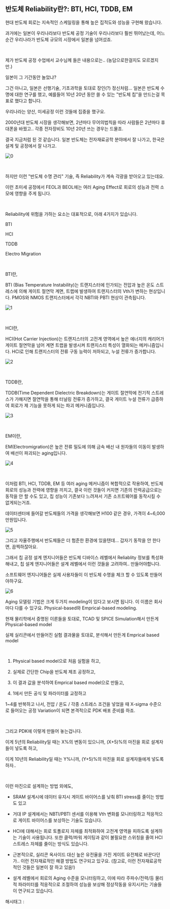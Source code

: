 ## 반도체 Reliability란?: BTI, HCI, TDDB, EM

현대 반도체 회로는 지속적인 스케일링을 통해 높은 집적도와 성능을 구현해 왔습니다.

과거에는 일본이 우리나라보다 반도체 공정 기술이 우리나라보다 훨씬 뛰어났는데, 어느순간 우리나라가 반도체 규모의 시장에서 일본을 넘어섰죠.

​

제가 반도체 공정 수업에서 교수님께 들은 내용으로는.. (농담으로한걸지도 모르겠지만.)

일본이 그 기간동안 놀았냐?

그건 아니고, 일본은 선행기술, 기초과학을 토대로 장인(?) 정신처럼... 일본은 반도체 수명에 대한 연구를 했고, 예를들어 10년 20년 동안 쓸 수 있는 "반도체 칩"을 만드는걸 목표로 했다고 합니다.

우리나라는 양산, 미세공정 이런 것들에 집중을 했구요.

2000년대 반도체 시장을 생각해보면, 2년마다 무어의법칙을 따라 사람들은 2년마다 휴대폰을 바꿨고.. 각종 전자장비도 10년 20년 쓰는 경우는 드물죠.

결국 지금처럼 된 것 같습니다. 일본 반도체는 전자재료공학 분야에서 잘 나가고, 한국은 설계 및 공정에서 잘 나가고.

![0](/asset/img/223392386850/0.png)

​

하지만 이런 "반도체 수명 관리" 기술, 즉 Reliability가 계속 각광을 받아오고 있는데요.

이런 초미세 공정에서 FEOL과 BEOL에는 여러 Aging Effect로 회로의 성능과 전력 소모에 영향을 주게 됩니다.

​

Reliability에 위험을 가하는 요소는 대표적으로, 아래 4가지가 있습니다.

BTI

HCI

TDDB

Electro Migration

​

BTI란,

BTI (Bias Temperature Instability)는 트랜지스터에 인가되는 전압과 높은 온도 스트레스에 의해 게이트 절연막 계면, 트랩에 발생하여 트랜지스터의 Vth가 변하는 현상입니다. PMOS와 NMOS 트랜지스터에서 각각 NBTI와 PBTI 현상이 관측됩니다.

![1](/asset/img/223392386850/1.png)

​

HCI란,

HCI(Hot Carrier Injection)는 트랜지스터의 고전계 영역에서 높은 에너지의 캐리어가 게이트 절연막을 넘어 계면 트랩을 발생시켜 트랜지스터 특성이 열화되는 메커니즘입니다. HCI로 인해 트랜지스터의 전류 구동 능력이 저하되고, 누설 전류가 증가합니다.

![2](/asset/img/223392386850/2.png)

​

TDDB란,

TDDB(Time Dependent Dielectric Breakdown)는 게이트 절연막에 전기적 스트레스가 가해지면 절연막을 통해 터널링 전류가 증가하고, 결국 게이트 누설 전류가 급증하여 회로가 제 기능을 못하게 되는 파괴 메커니즘입니다.

![3](/asset/img/223392386850/3.png)

​

EM이란,

EM(Electromigration)은 높은 전류 밀도에 의해 금속 배선 내 원자들의 이동이 발생하여 배선이 파괴되는 aging입니다.

![4](/asset/img/223392386850/4.png)

​

이처럼 BTI, HCI, TDDB, EM 등 여러 aging 메커니즘이 복합적으로 작용하여, 반도체 회로의 성능과 전력에 영향을 끼치고, 결국 이런 것들이 커지면 기존의 전력공급으로는 동작을 안 할 수도 있고, 칩 성능이 기존보다 느려져서 기존 소프트웨어를 동작시킬 수 없게되는거죠.

데이터센터에 들어갈 반도체들의 가격을 생각해보면 H100 같은 경우, 가격이 4~6,000만원입니다.

![5](/asset/img/223392386850/5.png)

그리고 자율주행에서 반도체들은 더 험준한 환경에 있을텐데... 갑자기 동작을 안 한다면, 끔찍하잖아요.

그래서 칩 공정 설계 엔지니어들은 반도체 디바이스 레벨에서 Reliablity 정보를 특성화해내고, 칩 설계 엔지니어들은 설계 레벨에서 이런 것들을 고려하여.. 만들어야합니다.

소프트웨어 엔지니어들은 실제 사용자들이 이 반도체 수명을 체크 할 수 있도록 만들어야하구요.

![6](/asset/img/223392386850/6.png)

Aging 모델링 기법은 크게 두가지 modeling이 있다고 보시면 됩니다. 이 이름은 회사마다 다를 수 있구요. Physical-based와 Emprical-based modeling.

현재 물리학에서 증명된 이론들을 토대로, TCAD 및 SPICE Simulation해서 만든게 Physical-based model

실제 실리콘에서 만들어진 실험 결과물을 토대로, 분석해서 만든게 Emprical based model

​

1. Physical based model으로 처음 실험을 하고,

2. 실제로 간단한 Chip을 반도체 제조 공정하고,

3. 이 결과 값을 분석하여 Emprical based model으로 만들고,

4. 1에서 만든 공식 및 파라미터를 교정하고

1~4를 반복하고 나서, 전압 / 온도 / 각종 스트레스 조건을 넣었을 때 X-sigma 수준으로 들어오는 공정 Variation이 되면 본격적으로 PDK 배포 준비를 하죠.

​

그리고 PDK에 이렇게 만들어 놓는겁니다.

이게 5년의 Reliability일 때는 X%의 변동이 있으니까, (X+5)%의 마진을 회로 설계자들이 넣도록 하고,

이게 10년의 Reliability일 때는 Y%니까, (Y+5)%의 마진을 회로 설계자들에게 넣도록 하자..

​

이런 마진으로 설계하는 방법 외에도,

- SRAM 설계시에 데이터 유지시 게이트 바이어스를 낮춰 BTI stress를 줄이는 방법도 있고

- 거대 IP 설계에서는 NBTI/PBTI 센서를 이용해 Vth 변화를 모니터링하고 적응적으로 게이트 바이어스를 보상하는 기술도 있습니다.

- HCI에 대해서는 회로 토폴로지 자체를 최적화하여 고전계 영역을 피하도록 설계하는 기술이 사용됩니다. 또한 클럭/파워 게이팅과 같이 불필요한 스위칭을 줄여 HCI 스트레스 자체를 줄이는 방식도 있습니다.

- 근본적으로, 실리콘 옥사이드 대신 높은 유전율을 가진 게이트 유전체로 바꾼다던가.. 이런 전자재료적인 해결 방법도 연구되고 있구요. (참고로, 이런 전자재료공학적인 것들은 일본이 잘 하고 있음!)

- 설계 레벨에서 회로의 Aging 수준을 모니터링하고, 이에 따라 주파수/전력/등 물리적 파라미터를 적응적으로 조절하여 성능을 보상해 정상작동을 유지시키는 기술들이 연구되고 있습니다.

 해시태그 : 